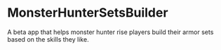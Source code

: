 # MonsterHunterSetsBuilder
A beta app that helps monster hunter rise players build their armor sets based on the skills they like.
